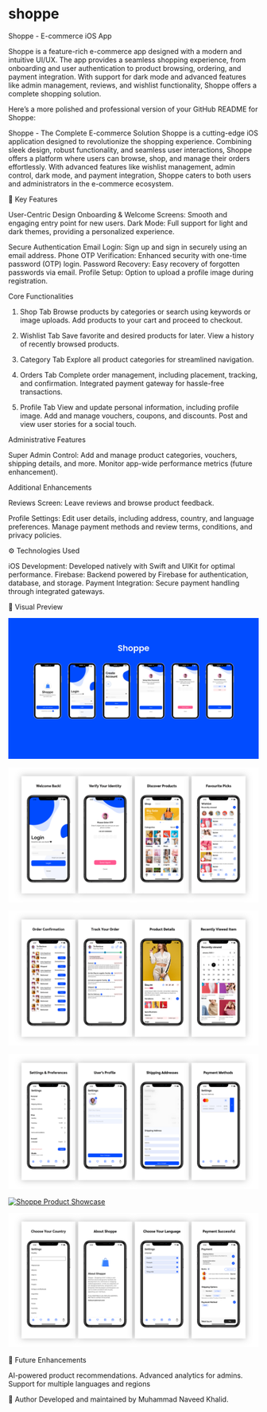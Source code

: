 # shoppe



Shoppe - E-commerce iOS App

Shoppe is a feature-rich e-commerce app designed with a modern and intuitive UI/UX. The app provides a seamless shopping experience, from onboarding and user authentication to product browsing, ordering, and payment integration. With support for dark mode and advanced features like admin management, reviews, and wishlist functionality, Shoppe offers a complete shopping solution.


Here’s a more polished and professional version of your GitHub README for Shoppe:

Shoppe - The Complete E-commerce Solution
Shoppe is a cutting-edge iOS application designed to revolutionize the shopping experience. Combining sleek design, robust functionality, and seamless user interactions, Shoppe offers a platform where users can browse, shop, and manage their orders effortlessly. With advanced features like wishlist management, admin control, dark mode, and payment integration, Shoppe caters to both users and administrators in the e-commerce ecosystem.

📌 Key Features

User-Centric Design
Onboarding & Welcome Screens: Smooth and engaging entry point for new users.
Dark Mode: Full support for light and dark themes, providing a personalized experience.

Secure Authentication
Email Login: Sign up and sign in securely using an email address.
Phone OTP Verification: Enhanced security with one-time password (OTP) login.
Password Recovery: Easy recovery of forgotten passwords via email.
Profile Setup: Option to upload a profile image during registration.

Core Functionalities
1. Shop Tab
Browse products by categories or search using keywords or image uploads.
Add products to your cart and proceed to checkout.

2. Wishlist Tab
Save favorite and desired products for later.
View a history of recently browsed products.

3. Category Tab
Explore all product categories for streamlined navigation.

4. Orders Tab
Complete order management, including placement, tracking, and confirmation.
Integrated payment gateway for hassle-free transactions.

5. Profile Tab
View and update personal information, including profile image.
Add and manage vouchers, coupons, and discounts.
Post and view user stories for a social touch.

Administrative Features

Super Admin Control:
Add and manage product categories, vouchers, shipping details, and more.
Monitor app-wide performance metrics (future enhancement).

Additional Enhancements

Reviews Screen:
Leave reviews and browse product feedback.

Profile Settings:
Edit user details, including address, country, and language preferences.
Manage payment methods and review terms, conditions, and privacy policies.

⚙️ Technologies Used

iOS Development: Developed natively with Swift and UIKit for optimal performance.
Firebase: Backend powered by Firebase for authentication, database, and storage.
Payment Integration: Secure payment handling through integrated gateways.

🎨 Visual Preview

[![Shoppe Main Banner](https://github.com/naveedkhalid123/shoppe/blob/4dc1e5e92c5b7ba12550c919ad1a4cbb42c323ce/Shoppe.jpg)](https://github.com/naveedkhalid123/shoppe)


[![Alt Text](https://github.com/naveedkhalid123/shoppe/blob/de83836bde40c6c58c6bfe65d2be37f23fffbed5/shoppe2.png)](https://github.com/naveedkhalid123/shoppe)

[![Shoppe Preview](https://github.com/naveedkhalid123/shoppe/blob/e0a1a56831fff5f911ab480a2e1d4bc93e46f0e1/shoppe3.png)](https://github.com/naveedkhalid123/shoppe)

[![Shoppe Features Overview](https://github.com/naveedkhalid123/shoppe/blob/41b3ae5040f749394f1c7a183430ed66935d8b88/shoppe4.png)](https://github.com/naveedkhalid123/shoppe)

[![Shoppe Product Showcase](https://github.com/naveedkhalid123/shoppe/blob/41b3ae5040f749394f1c7a183430ed66935d8b88/shoppe5.png)](https://github.com/naveedkhalid123/shoppe)

[![Shoppe Dashboard](https://github.com/naveedkhalid123/shoppe/blob/d792a8ae2e5703ed9eaa7e87c697596179d44d89/shoppe6.png)](https://github.com/naveedkhalid123/shoppe)



🔮 Future Enhancements

AI-powered product recommendations.
Advanced analytics for admins.
Support for multiple languages and regions

👤 Author
Developed and maintained by Muhammad Naveed Khalid.


